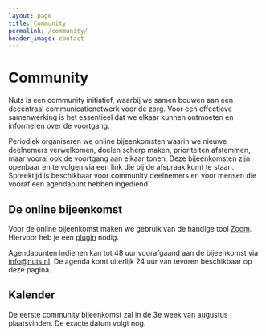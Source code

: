 ```yaml
---
layout: page
title: Community
permalink: /community/
header_image: contact
---
```


# Community
Nuts is een community initiatief, waarbij we samen bouwen aan een decentraal communicatienetwerk voor de zorg. Voor een effectieve samenwerking is het essentieel dat we elkaar kunnen ontmoeten en informeren over de voortgang. 

Periodiek organiseren we online bijeenkomsten waarin we nieuwe deelnemers verwelkomen, doelen scherp maken, prioriteiten 
afstemmen, maar vooral ook de voortgang aan elkaar tonen. Deze bijeenkomsten zijn openbaar en te volgen via een link die bij de afspraak komt te staan. Spreektijd is beschikbaar voor community deelnemers en voor mensen die vooraf een agendapunt hebben ingediend. 

## De online bijeenkomst
Voor de online bijeenkomst maken we gebruik van de handige tool [Zoom](https://zoom.us). Hiervoor heb je een [plugin](https://zoom.us/download#client_4meeting) nodig.

Agendapunten indienen kan tot 48 uur voorafgaand aan de bijeenkomst via [info@nuts.nl](mailto:info@nuts.nl). De agenda komt uiterlijk 24 uur van tevoren beschikbaar op deze pagina.

## Kalender
De eerste community bijeenkomst zal in de 3e week van augustus plaatsvinden. De exacte datum volgt nog. 


